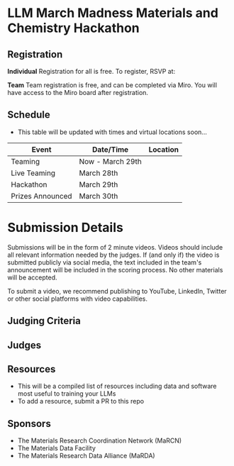 # LLM March Madness Materials and Chemistry Hackathon

## Registration

**Individual**
Registration for all is free. To register, RSVP at:

**Team** 
Team registration is free, and can be completed via Miro. You will have access to the Miro board after registration. 

## Schedule
* This table will be updated with times and virtual locations soon...

| Event        | Date/Time        | Location |
|--------------|------------------|----------|
| Teaming      | Now - March 29th |          |
| Live Teaming | March 28th       |          |
| Hackathon    | March 29th       |          |
| Prizes Announced    | March 30th       |          |


# Submission Details
Submissions will be in the form of 2 minute videos. Videos should include all relevant information needed by the judges. If (and only if) the video is submitted publicly via social media, the text included in the team's announcement will be included in the scoring process. No other materials will be accepted.

To submit a video, we recommend publishing to YouTube, LinkedIn, Twitter or other social platforms with video capabilities.


## Judging Criteria


## Judges



## Resources
- This will be a compiled list of resources including data and software most useful to training your LLMs
- To add a resource, submit a PR to this repo

## Sponsors
- The Materials Research Coordination Network (MaRCN)
- The Materials Data Facility
- The Materials Research Data Alliance (MaRDA)
